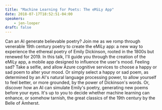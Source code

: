 ```yaml
---
title: "Machine Learning for Poets: The eMiLy App"
date: 2018-07-17T18:52:51-04:00
speakers:
    - jen-looper
draft: false
---
```


Can an AI generate believable poetry? Join me as we romp through venerable 19th century poetry to create the eMiLy app: a new way to experience the ethereal poetry of Emily Dickinson, rooted in the 1800s but renewed for 2019. In this talk, I'll guide you through the creation of the eMiLy app, a mobile app designed to influence the user's mood. Feeling sad? Take a selfie, and allow Azure cognitive services to choose a happy or sad poem to alter your mood. Or simply select a happy or sad poem, as determined by an AI's natural language processing power, to allow yourself to feel better, or more grounded, by the power of Dickinson's words. Or, discover how an AI can simulate Emily's poetry, generating new poems before your eyes. It's up to you to decide whether machine learning can enhance, or somehow tarnish, the great classics of the 19th century by the Belle of Amherst.